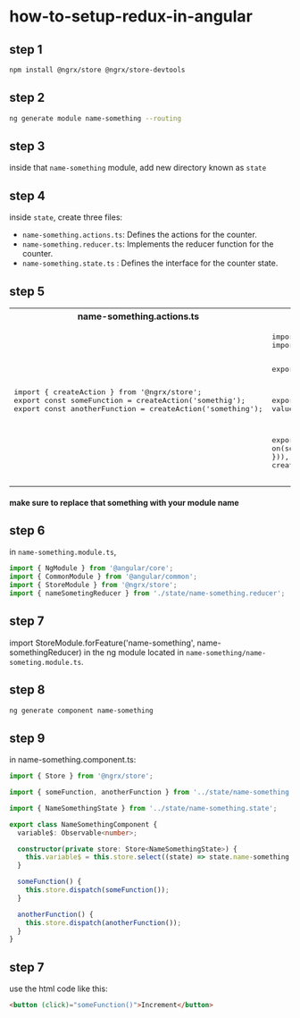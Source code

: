 # how-to-setup-redux-in-angular
## step 1
```bash
npm install @ngrx/store @ngrx/store-devtools
```
## step 2
```bash
ng generate module name-something --routing
```
## step 3
inside that `name-something` module, add new directory known as `state`
## step 4
inside `state`, create three files:
- `name-something.actions.ts`: Defines the actions for the counter.
- `name-something.reducer.ts`: Implements the reducer function for the counter.
- `name-something.state.ts`  : Defines the interface for the counter state.
## step 5

<table>
  <tr>
    <th>name-something.actions.ts</th>
    <th>name-something.reducer.ts</th>
    <th>name-something.state.ts</th>
  </tr>
  <tr>
    <td>
      <pre>
import { createAction } from '@ngrx/store';
export const someFunction = createAction('somethig');
export const anotherFunction = createAction('something');
      </pre>
    </td>
    <td>
      <pre>
import { createReducer, on } from '@ngrx/store';
import { someFunction, anotherFunction } from './name-something.actions';

export interface NameSomethingState {
  variable: any;
}

export const initialState: NameSomethingState = {
  variable: 'any value',
};

export const nameSomethingReducer = createReducer(
  initialState,
  on(someFunction, (state) => ({ variable: 'some function is executed' })),
  on(anotherFunction, (state) => ({ variable: 'another function is created' })),
);
      </pre>
    </td>
    <td>
      <pre>
export interface NameSomethingState {
  variable: any;
}
      </pre>
    </td>
  </tr>
</table>

#### make sure to replace that something with your module name

## step 6

in `name-something.module.ts`, 

```ts
import { NgModule } from '@angular/core';
import { CommonModule } from '@angular/common';
import { StoreModule } from '@ngrx/store';
import { nameSometingReducer } from './state/name-something.reducer';
```

## step 7
import StoreModule.forFeature('name-something', name-somethingReducer) in the ng module located in `name-something/name-someting.module.ts`.

## step 8

```bash
ng generate component name-something
```

## step 9
in name-something.component.ts:
```ts
import { Store } from '@ngrx/store';
```
```ts
import { someFunction, anotherFunction } from '../state/name-something.actions';
```
```ts
import { NameSomethingState } from '../state/name-something.state';
```
```ts
export class NameSomethingComponent {
  variable$: Observable<number>;

  constructor(private store: Store<NameSomethingState>) {
    this.variable$ = this.store.select((state) => state.name-something.variable);
  }

  someFunction() {
    this.store.dispatch(someFunction());
  }

  anotherFunction() {
    this.store.dispatch(anotherFunction());
  }
}
```

## step 7
use the html code like this:

```html
<button (click)="someFunction()">Increment</button>
```
